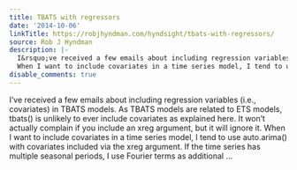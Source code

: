 ```yaml
---
title: TBATS with regressors
date: '2014-10-06'
linkTitle: https://robjhyndman.com/hyndsight/tbats-with-regressors/
source: Rob J Hyndman
description: |-
  I&rsquo;ve received a few emails about including regression variables (i.e., covariates) in TBATS models. As TBATS models are related to ETS models, tbats() is unlikely to ever include covariates as explained here. It won&rsquo;t actually complain if you include an xreg argument, but it will ignore it.
  When I want to include covariates in a time series model, I tend to use auto.arima() with covariates included via the xreg argument. If the time series has multiple seasonal periods, I use Fourier terms as additional ...
disable_comments: true
---
```

I&rsquo;ve received a few emails about including regression variables (i.e., covariates) in TBATS models. As TBATS models are related to ETS models, tbats() is unlikely to ever include covariates as explained here. It won&rsquo;t actually complain if you include an xreg argument, but it will ignore it.
When I want to include covariates in a time series model, I tend to use auto.arima() with covariates included via the xreg argument. If the time series has multiple seasonal periods, I use Fourier terms as additional ...